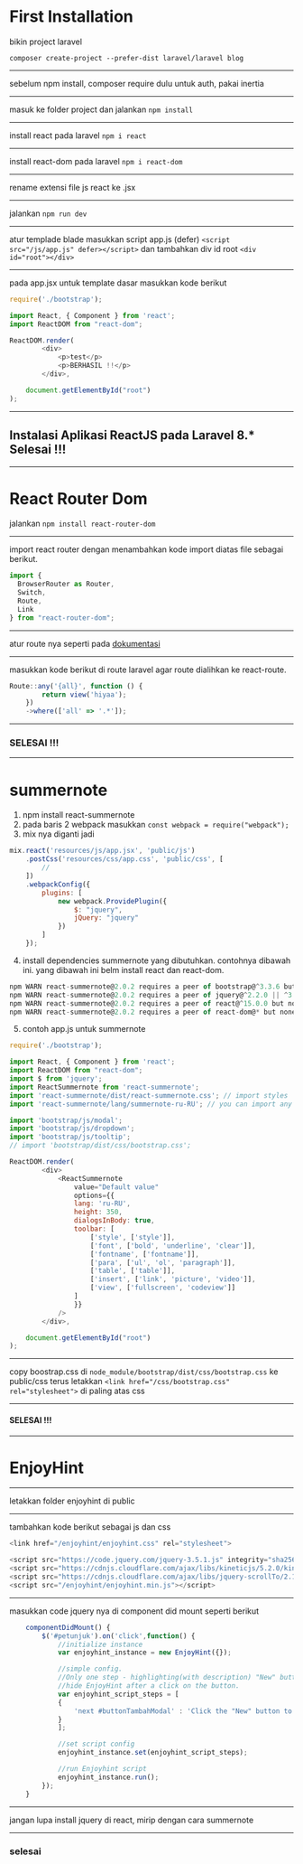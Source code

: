 # First Installation
bikin project laravel
```
composer create-project --prefer-dist laravel/laravel blog
```

---

sebelum npm install, composer require dulu untuk auth, pakai inertia

---

masuk ke folder project dan jalankan 
```npm install```

---

install react pada laravel
```npm i react```

---

install react-dom pada laravel
```npm i react-dom```

---

rename extensi file js react ke .jsx

---

jalankan ```npm run dev```

---

atur templade blade masukkan script app.js (defer) ```<script src="/js/app.js" defer></script>``` dan tambahkan div id root ```<div id="root"></div>```

---

pada app.jsx untuk template dasar masukkan kode berikut
```js
require('./bootstrap');

import React, { Component } from 'react';
import ReactDOM from "react-dom";

ReactDOM.render(
        <div>
            <p>test</p>
            <p>BERHASIL !!</p>
        </div>,

    document.getElementById("root")
);
```

---
## Instalasi Aplikasi ReactJS pada Laravel 8.* Selesai !!!

---

# React Router Dom
jalankan ```npm install react-router-dom```

---

import react router dengan menambahkan kode import diatas file sebagai berikut.
```js
import {
  BrowserRouter as Router,
  Switch,
  Route,
  Link
} from "react-router-dom";
```

---

atur route nya seperti pada [dokumentasi](https://reactrouter.com/web/guides/quick-start)

---

masukkan kode berikut di route laravel agar route dialihkan ke react-route.
```js
Route::any('{all}', function () {
        return view('hiyaa');
    })
    ->where(['all' => '.*']);
```

---

### SELESAI !!!

----

# summernote
1. npm install react-summernote
2. pada baris 2 webpack masukkan ```const webpack = require("webpack");```
3. mix nya diganti jadi
``` js
mix.react('resources/js/app.jsx', 'public/js')
    .postCss('resources/css/app.css', 'public/css', [
        //
    ])
    .webpackConfig({
        plugins: [
            new webpack.ProvidePlugin({
                $: "jquery",
                jQuery: "jquery"
            })
        ]
    });
```
    
    
4. install dependencies summernote yang dibutuhkan. contohnya dibawah ini. yang dibawah ini belm install react dan react-dom.
``` js
npm WARN react-summernote@2.0.2 requires a peer of bootstrap@^3.3.6 but none is installed. You must install peer dependencies yourself.
npm WARN react-summernote@2.0.2 requires a peer of jquery@^2.2.0 || ^3.0.0 but none is installed. You must install peer dependencies yourself.
npm WARN react-summernote@2.0.2 requires a peer of react@^15.0.0 but none is installed. You must install peer dependencies yourself.
npm WARN react-summernote@2.0.2 requires a peer of react-dom@* but none is installed. You must install peer dependencies yourself.
```

5. contoh app.js untuk summernote
``` js
require('./bootstrap');

import React, { Component } from 'react';
import ReactDOM from "react-dom";
import $ from 'jquery';
import ReactSummernote from 'react-summernote';
import 'react-summernote/dist/react-summernote.css'; // import styles
import 'react-summernote/lang/summernote-ru-RU'; // you can import any other locale

import 'bootstrap/js/modal';
import 'bootstrap/js/dropdown';
import 'bootstrap/js/tooltip';
// import 'bootstrap/dist/css/bootstrap.css';

ReactDOM.render(
        <div>
            <ReactSummernote
                value="Default value"
                options={{
                lang: 'ru-RU',
                height: 350,
                dialogsInBody: true,
                toolbar: [
                    ['style', ['style']],
                    ['font', ['bold', 'underline', 'clear']],
                    ['fontname', ['fontname']],
                    ['para', ['ul', 'ol', 'paragraph']],
                    ['table', ['table']],
                    ['insert', ['link', 'picture', 'video']],
                    ['view', ['fullscreen', 'codeview']]
                ]
                }}
            />
        </div>,

    document.getElementById("root")
);
```

---

copy boostrap.css di ```node_module/bootstrap/dist/css/bootstrap.css``` ke public/css terus letakkan ```<link href="/css/bootstrap.css" rel="stylesheet">``` di paling atas css

---

#### SELESAI !!!

---

# EnjoyHint

---

letakkan folder enjoyhint di public

---

tambahkan kode berikut sebagai js dan css

```js
<link href="/enjoyhint/enjoyhint.css" rel="stylesheet">

<script src="https://code.jquery.com/jquery-3.5.1.js" integrity="sha256-QWo7LDvxbWT2tbbQ97B53yJnYU3WhH/C8ycbRAkjPDc=" crossorigin="anonymous"></script>
<script src="https://cdnjs.cloudflare.com/ajax/libs/kineticjs/5.2.0/kinetic.js"></script>
<script src="https://cdnjs.cloudflare.com/ajax/libs/jquery-scrollTo/2.1.2/jquery.scrollTo.min.js"></script>
<script src="/enjoyhint/enjoyhint.min.js"></script>
```

---

masukkan code jquery nya di component did mount seperti berikut

```js
    componentDidMount() {
        $('#petunjuk').on('click',function() {
            //initialize instance
            var enjoyhint_instance = new EnjoyHint({});

            //simple config.
            //Only one step - highlighting(with description) "New" button
            //hide EnjoyHint after a click on the button.
            var enjoyhint_script_steps = [
            {
                'next #buttonTambahModal' : 'Click the "New" button to start creating your project'
            }
            ];

            //set script config
            enjoyhint_instance.set(enjoyhint_script_steps);

            //run Enjoyhint script
            enjoyhint_instance.run();
        });
    }
```

---

jangan lupa install jquery di react, mirip dengan cara summernote

---

### selesai
